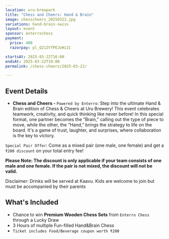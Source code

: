 ```yaml
---
location: uru-brewpark
title: "Chess and Cheers: Hand & Brain"
image: chesscheers_20250322.jpg
variations: hand-brain-swiss
layout: event
sponsor: enterrochess
payment:
  price: 400
  razorpay: pl_Q21ZYfPEJoHiIC

startsAt: 2025-03-22T16:00
endsAt: 2025-03-22T19:00
permalink: /chess-cheers/2025-03-22/

---
```

## Event Details
- **Chess and Cheers -** `Powered by Enterro`:
Step into the ultimate Hand & Brain edition of Chess & Cheers at Uru Brewery! 
This event celebrates teamwork, creativity, and quick thinking like never before! In this special format, one partner becomes the “Brain,” calling out the type of piece to move, while the other, the “Hand,” brings the strategy to life on the board.
It's a game of trust, laughter, and surprises, where collaboration is the key to victory.

`Special Pair Offer`: Come as a mixed pair (one male, one female) and get a `₹200 discount` on your total entry fee!

**Please Note: The discount is only applicable if your team consists of one male and one female. If the pair is not mixed, the discount will not be valid.**

Disclaimer: Drinks will be served at Kaavu. Kids are welcome to join but must be accompanied by their parents

## What's Included

- Chance to win **Premium Wooden Chess Sets** from `Enterro Chess` through a Lucky Draw
-  3 Hours of multiple Fun-filled Hand&Brain Chess
- `Ticket includes Food/Beverage coupon worth ₹200`

